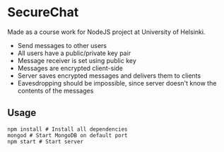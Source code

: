 SecureChat
==========
Made as a course work for NodeJS project at University of Helsinki.

* Send messages to other users
* All users have a public/private key pair
* Message receiver is set using public key
* Messages are encrypted client-side
* Server saves encrypted messages and delivers them to clients
* Eavesdropping should be impossible, since server doesn't know the contents of the messages


## Usage

    npm install # Install all dependencies
    mongod # Start MongoDB on default port
    npm start # Start server

